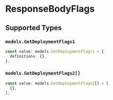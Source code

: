 # ResponseBodyFlags


## Supported Types

### `models.GetDeploymentFlags1`

```typescript
const value: models.GetDeploymentFlags1 = {
  definitions: {},
};
```

### `models.GetDeploymentFlags2[]`

```typescript
const value: models.GetDeploymentFlags2[] = [
  {},
];
```

